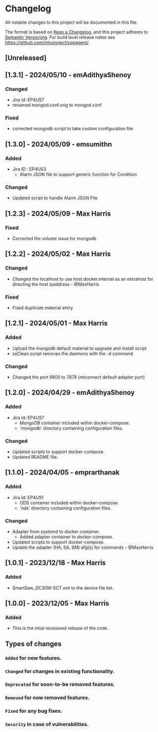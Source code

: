 # Changelog
All notable changes to this project will be documented in this file.

The format is based on [Keep a Changelog](https://keepachangelog.com/en/),
and this project adheres to [Semantic Versioning](https://semver.org/spec/v2.0.0.html).
For build level release notes see https://github.com/mtconnect/cppagent/

## [Unreleased]

## [1.3.1] - 2024/05/10 - emAdithyaShenoy
### Changed
- Jira Id: EP4US7
 - renamed mongod.conf.orig to mongod.conf
### Fixed
- corrected mongodb script to take custom configuration file

## [1.3.0] - 2024/05/09 - emsumithn
### Added
- Jira ID : EP4US3
  - Alarm JSON file to support generic function for Condition
### Changed
- Updated script to handle Alarm JSON File

## [1.2.3] - 2024/05/09 - Max Harris
### Fixed
- Corrected the volume issue for mongodb

## [1.2.2] - 2024/05/02 - Max Harris
### Changed
- Changed the localhost to use host.docker.internal as an extrahost for directing the host ipaddress - @MaxHarris
### Fixed
- Fixed duplicate material entry

## [1.2.1] - 2024/05/01 - Max Harris
### Added
- Upload the mongodb default material to upgrade and install script
- ssClean script removes the daemons with the -d command
### Changed
- Changed the port 9800 to 7878 (mtconnect default adapter port)

## [1.2.0] - 2024/04/29 - emAdithyaShenoy
### Added
- Jira Id: EP4US7
  - MongoDB container included within docker-compose.
  - 'mongodb' directory containing configuration files.
### Changed
- Updated scripts to support docker-compose.
- Updated README file. 

## [1.1.0] - 2024/04/05 - emprarthanak
### Added
- Jira Id: EP4US1
  - ODS container included within docker-compose.
  - 'ods' directory containing configuration files.
### Changed
- Adapter from systemd to docker container.
  - Added adapter container to docker-compose.
- Updated scripts to support docker-compose.
- Update the adapter (HA, SA, SM) afg(s) for commands - @MaxHarris

## [1.0.1] - 2023/12/18 - Max Harris
### Added
- SmartSaw_DC30M-SCT.xml to the device file list.

## [1.0.0] - 2023/12/05 - Max Harris
### Added
- This is the intial revisioned release of the code.


## Types of changes
### `Added` for new features.
### `Changed` for changes in existing functionality.
### `Deprecated` for soon-to-be removed features.
### `Removed` for now removed features.
### `Fixed` for any bug fixes.
### `Security` in case of vulnerabilities.
